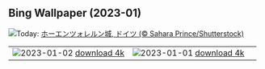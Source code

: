 ## Bing Wallpaper (2023-01)
![](https://www.bing.com/th?id=OHR.HohenzollernBurg_JA-JP3835467583_UHD.jpg&w=1000)Today: [ホーエンツォレルン城, ドイツ (© Sahara Prince/Shutterstock)](https://www.bing.com/th?id=OHR.HohenzollernBurg_JA-JP3835467583_UHD.jpg)

|      |      |      |
| :----: | :----: | :----: |
|![](https://www.bing.com/th?id=OHR.NorwayNYD_JA-JP8138531411_UHD.jpg&pid=hp&w=384&h=216&rs=1&c=4)2023-01-02 [download 4k](https://www.bing.com/th?id=OHR.NorwayNYD_JA-JP8138531411_UHD.jpg)|![](https://www.bing.com/th?id=OHR.Gantan2023_JA-JP0780615179_UHD.jpg&pid=hp&w=384&h=216&rs=1&c=4)2023-01-01 [download 4k](https://www.bing.com/th?id=OHR.Gantan2023_JA-JP0780615179_UHD.jpg)|